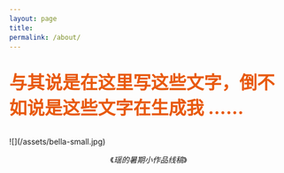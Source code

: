 ```yaml
---
layout: page
title: 
permalink: /about/
---
```

<p style="
font-size: 32px;
font-weight: bold;  
">
 <font color="#E8590C">
与其说是在这里写这些文字，倒不如说是这些文字在生成我 ……</font></p>
 ![](/assets/bella-small.jpg)  

<p style="
text-align: center; 
">
《<em>瑶的暑期小作品线稿</em>》</p>